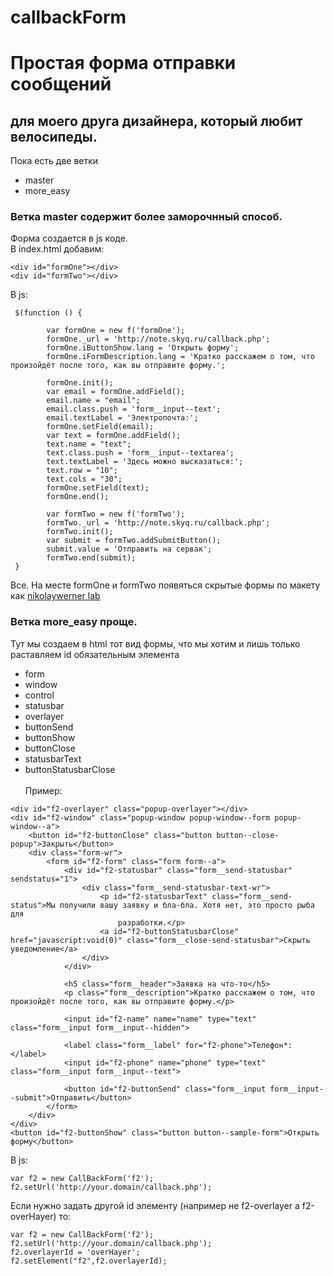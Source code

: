 # callbackForm
# Простая форма отправки сообщений 
## для моего друга дизайнера, который любит велосипеды.

Пока есть две ветки
  + master
  + more_easy

### Ветка master содержит более заморочнный способ.<br/> 
Форма создается в js коде.<br/>
В index.html добавим:
```
<div id="formOne"></div>
<div id="formTwo"></div>
```
В js:
```
 $(function () {

        var formOne = new f('formOne');
        formOne._url = 'http://note.skyq.ru/callback.php';
        formOne.iButtonShow.lang = 'Открыть форму';
        formOne.iFormDescription.lang = 'Кратко расскажем о том, что произойдёт после того, как вы отправите форму.';

        formOne.init();
        var email = formOne.addField();
        email.name = "email";
        email.class.push = 'form__input--text';
        email.textLabel = 'Электропочта:';
        formOne.setField(email);
        var text = formOne.addField();
        text.name = "text";
        text.class.push = 'form__input--textarea';
        text.textLabel = 'Здесь можно высказаться:';
        text.row = "10";
        text.cols = "30";
        formOne.setField(text);
        formOne.end();

        var formTwo = new f('formTwo');
        formTwo._url = 'http://note.skyq.ru/callback.php';
        formTwo.init();
        var submit = formTwo.addSubmitButton();
        submit.value = 'Отправить на сервак';
        formTwo.end(submit);
 }
```
Все. На месте formOne и formTwo появяться скрытые формы по макету как 
[nikolaywerner lab](http://nikolaywerner.ru/entry/prostaya-forma-obratnoy-svyazi)

### Ветка more_easy проще. <br/>
Тут мы создаем в html тот вид формы, что мы хотим и лишь только раставляем id обязательным элемента
 + form
 + window
 + control
 + statusbar
 + overlayer
 + buttonSend
 + buttonShow
 + buttonClose
 + statusbarText
 + buttonStatusbarClose
 <br/> <br/> 
 Пример:
 ```
 <div id="f2-overlayer" class="popup-overlayer"></div>
 <div id="f2-window" class="popup-window popup-window--form popup-window--a">
     <button id="f2-buttonClose" class="button button--close-popup">Закрыть</button>
     <div class="form-wr">
         <form id="f2-form" class="form form--a">
             <div id="f2-statusbar" class="form__send-statusbar" sendstatus="1">
                 <div class="form__send-statusbar-text-wr">
                     <p id="f2-statusbarText" class="form__send-status">Мы получили вашу заявку и бла-бла. Хотя нет, это просто рыба для
                         разработки.</p>
                     <a id="f2-buttonStatusbarClose" href="javascript:void(0)" class="form__close-send-statusbar">Скрыть уведомление</a>
                 </div>
             </div>
 
             <h5 class="form__header">Заявка на что-то</h5>
             <p class="form__description">Кратко расскажем о том, что произойдёт после того, как вы отправите форму.</p>
 
             <input id="f2-name" name="name" type="text" class="form__input form__input--hidden">
 
             <label class="form__label" for="f2-phone">Телефон*:</label>
             <input id="f2-phone" name="phone" type="text" class="form__input form__input--text">
 
             <button id="f2-buttonSend" class="form__input form__input--submit">Отправить</button>
         </form>
     </div>
 </div>
 <button id="f2-buttonShow" class="button button--sample-form">Открыть форму</button>
 ```
 В js:
```
var f2 = new CallBackForm('f2');
f2.setUrl('http://your.domain/callback.php');
```
Если нужно задать другой id элементу (например не f2-overlayer а f2-overHayer) то:
```
var f2 = new CallBackForm('f2');
f2.setUrl('http://your.domain/callback.php');
f2.overlayerId = 'overHayer';
f2.setElement("f2",f2.overlayerId);
```
 





